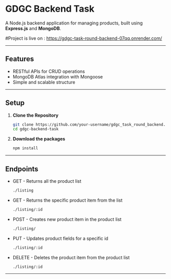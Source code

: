 # GDGC Backend Task

A Node.js backend application for managing products, built using **Express.js** and **MongoDB**.

#Project is live on : https://gdgc-task-round-backend-07qq.onrender.com/

---

## Features
- RESTful APIs for CRUD operations
- MongoDB Atlas integration with Mongoose
- Simple and scalable structure

---

## Setup

1. **Clone the Repository**  
   ```bash
   git clone https://github.com/your-username/gdgc_task_round_backend.git
   cd gdgc-backend-task

2. **Download the packages**  
   ```bash
   npm install

---
   
## Endpoints
- GET - Returns all the product list
    ```bash
  ./listing
- GET - Returns the specific product item from the list
  ```bash
  ./listing/:id
- POST - Creates new product item in the product list
  ```bash
  ./listing/
- PUT - Updates product fields for a specific id
  ```bash
  ./listing/:id
- DELETE - Deletes the product item from the product list
  ```bash
  ./listing/:id
---
